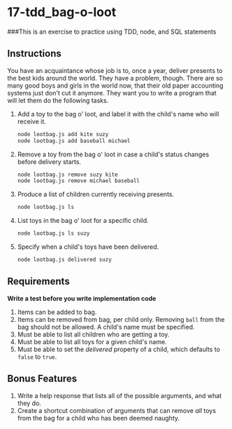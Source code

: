 # 17-tdd_bag-o-loot

###This is an exercise to practice using TDD, node, and SQL statements
## Instructions

You have an acquaintance whose job is to, once a year, deliver presents to the best kids around the world. They have a problem, though. There are so many good boys and girls in the world now, that their old paper accounting systems just don't cut it anymore. They want you to write a program that will let them do the following tasks.

1. Add a toy to the bag o' loot, and label it with the child's name who will receive it.

    ```bash
    node lootbag.js add kite suzy
    node lootbag.js add baseball michael
    ```

1. Remove a toy from the bag o' loot in case a child's status changes before delivery starts.

    ```bash
    node lootbag.js remove suzy kite
    node lootbag.js remove michael baseball
    ```

1. Produce a list of children currently receiving presents.

    ```bash
    node lootbag.js ls
    ```

1. List toys in the bag o' loot for a specific child.

    ```bash
    node lootbag.js ls suzy
    ```

1. Specify when a child's toys have been delivered.

    ```bash
    node lootbag.js delivered suzy
    ```


## Requirements

**Write a test before you write implementation code**

1. Items can be added to bag.
1. Items can be removed from bag, per child only. Removing `ball` from the bag should not be allowed. A child's name must be specified.
1. Must be able to list all children who are getting a toy.
1. Must be able to list all toys for a given child's name.
1. Must be able to set the *delivered* property of a child, which defaults to `false` to `true`.

## Bonus Features

1. Write a help response that lists all of the possible arguments, and what they do.
1. Create a shortcut combination of arguments that can remove *all* toys from the bag for a child who has been deemed naughty.